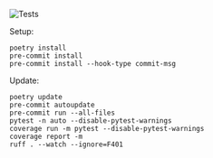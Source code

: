 
![Tests](https://github.com/egeres/lifetracking/actions/workflows/python-package.yml/badge.svg)

Setup:

```shell
poetry install
pre-commit install
pre-commit install --hook-type commit-msg
```

Update:

```shell
poetry update
pre-commit autoupdate
pre-commit run --all-files
pytest -n auto --disable-pytest-warnings
coverage run -m pytest --disable-pytest-warnings
coverage report -m
ruff . --watch --ignore=F401
```

